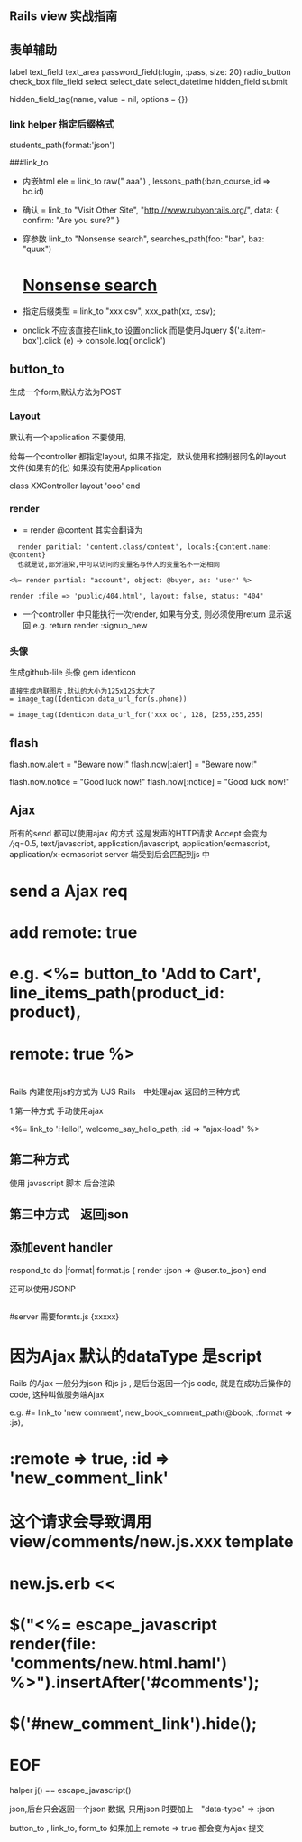 ## Rails view 实战指南


## 表单辅助
label
text_field
text_area
password_field(:login, :pass, size: 20)
radio_button
check_box
file_field
select
select_date
select_datetime
hidden_field
submit


hidden_field_tag(name, value = nil, options = {})

### link helper  指定后缀格式

students_path(format:'json')

###link_to
* 内嵌html ele
    = link_to raw("<span> aaa</span>") , lessons_path(:ban_course_id => bc.id)

* 确认
   = link_to "Visit Other Site", "http://www.rubyonrails.org/", data: { confirm: "Are you sure?" }


* 穿参数  link_to "Nonsense search", searches_path(foo: "bar", baz: "quux")
   # <a href="/searches?foo=bar&amp;baz=quux">Nonsense search</a>

* 指定后缀类型
    = link_to "xxx csv", xxx_path(xx, :csv);
      <a href="/xxx.csv"></a>

* onclick
  不应该直接在link_to 设置onclick 而是使用Jquery
  $('a.item-box').click (e) ->
    console.log('onclick')


## button_to
生成一个form,默认方法为POST

### Layout
默认有一个application
不要使用,

给每一个controller 都指定layout,
如果不指定，默认使用和控制器同名的layout文件(如果有的化)
如果没有使用Application

class XXController
  layout 'ooo'
end


### render

* = render  @content 
 其实会翻译为
 ```
   render paritial: 'content.class/content', locals:{content.name: @content}
   也就是说,部分渲染,中可以访问的变量名与传入的变量名不一定相同

<%= render partial: "account", object: @buyer, as: 'user' %>

render :file => 'public/404.html', layout: false, status: "404"
```

* 一个controller 中只能执行一次render,
  如果有分支, 则必须使用return 显示返回
    e.g.   return render :signup_new

### 头像
生成github-lile 头像
gem identicon

```
直接生成内联图片,默认的大小为125x125太大了
= image_tag(Identicon.data_url_for(s.phone))

= image_tag(Identicon.data_url_for('xxx oo', 128, [255,255,255]
```

## flash

flash.now.alert = "Beware now!"
flash.now[:alert] = "Beware now!"

flash.now.notice = "Good luck now!"
flash.now[:notice] = "Good luck now!"





## Ajax
所有的send 都可以使用ajax 的方式
这是发声的HTTP请求 Accept 会变为 
   */*;q=0.5, text/javascript, application/javascript, application/ecmascript, application/x-ecmascript
server 端受到后会匹配到js 中
# send a Ajax req
#   add remote: true
#   e.g.  <%= button_to 'Add to Cart', line_items_path(product_id: product), 
#           remote: true %>
#

Rails 内建使用js的方式为 UJS
Rails　中处理ajax 返回的三种方式

1.第一种方式
手动使用ajax

<%= link_to 'Hello!', welcome_say_hello_path, :id => "ajax-load"  %>

<div id="content">
</div>

<script>
$('#ajax-load').click( function(e){
  e.preventDefault();
  var url =  $(this).attr("href");
  $.ajax(url, {
    success: function(response) {
      $("#content").html(response);
    }
  });
</script>

## 第二种方式
使用 javascript 脚本
后台渲染


## 第三中方式　返回json

## 添加event handler
<script>
$(document).ready(function() {
    $('.ajax_update').on("ajax:success", function(event, data) {
        var event_area = $('#event_area');
        event_area.html( data.name ); //data是后台返回的数据
    });
});
</script>

respond_to do |format|
  format.js { render :json => @user.to_json}
end

还可以使用JSONP

## 



#server  需要formts.js {xxxxx}
# 因为Ajax 默认的dataType 是script

Rails 的Ajax 一般分为json 和js
js , 是后台返回一个js code, 就是在成功后操作的code, 
    这种叫做服务端Ajax

e.g.
#= link_to 'new comment', new_book_comment_path(@book, :format => :js),
#  :remote => true, :id => 'new_comment_link'
#     这个请求会导致调用 view/comments/new.js.xxx template
#     
#  new.js.erb << 
#    $("<%= escape_javascript render(file: 'comments/new.html.haml') %>").insertAfter('#comments');
#    $('#new_comment_link').hide();
#  EOF


halper 
j() == escape_javascript()

json,后台只会返回一个json 数据, 
    只用json 时要加上　"data-type" => :json

button_to , link_to, form_to 如果加上 remote => true 都会变为Ajax 提交
